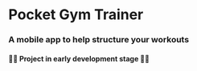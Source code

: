 # Pocket Gym Trainer

### A mobile app to help structure your workouts


#### 🚧🚨 Project in early development stage 🚨🚧
